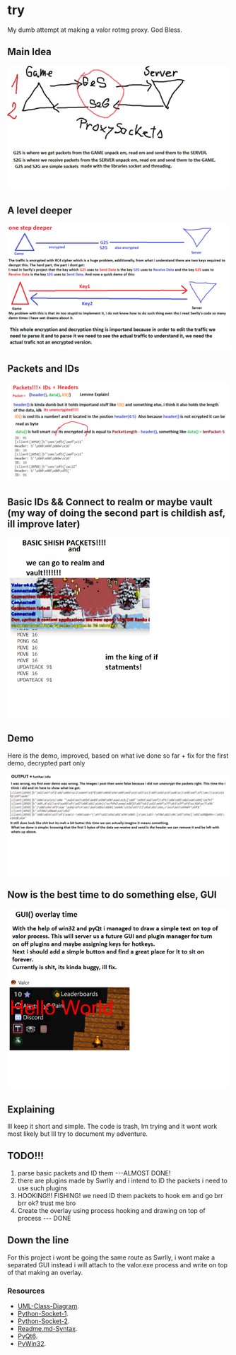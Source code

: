 # try
 My dumb attempt at making a valor rotmg proxy. God Bless.

## Main Idea
<p align="center">
  <img src="maini.jpg" />
</p>

## A level deeper
<p align="center">
  <img src="deeper.png" />
</p>

## Packets and IDs
<p align="center">
  <img src="packets&ids.png" />
</p>

## Basic IDs && Connect to realm or maybe vault (my way of doing the second part is childish asf, ill improve later)
<p align="center">
  <img src="IFstatementKING.png" />
</p>

## Demo
Here is the demo, improved, based on what ive done so far + fix for the first demo, decrypted part only
<p align="center">
  <img src="output.png" />
</p>

## Now is the best time to do something else, GUI
<p align="center">
  <img src="gui.png" />
</p>

## Explaining
Ill keep it short and simple. The code is trash, Im trying and it wont work most likely but Ill try to document my adventure.


## TODO!!!
1. parse basic packets and ID them ---ALMOST DONE!
2. there are plugins made by Swrlly and i intend to ID the packets i need to use such plugins
3. HOOKING!!! FISHING! we need ID them packets to hook em and go brr brr ok? trust me bro
4. Create the overlay using process hooking and drawing on top of process --- DONE

## Down the line
For this project i wont be going the same route as Swrlly, i wont make a separated GUI instead i will attach to the valor.exe process and write on top of that making an overlay. 


### Resources 
* [UML-Class-Diagram](https://www.visual-paradigm.com/guide/uml-unified-modeling-language/uml-class-diagram-tutorial/).
* [Python-Socket-1](https://realpython.com/python-sockets/).
* [Python-Socket-2](https://docs.python.org/3/library/socket.html).
* [Readme.md-Syntax](https://docs.github.com/en/get-started/writing-on-github/getting-started-with-writing-and-formatting-on-github/basic-writing-and-formatting-syntax).
* [PyQt6](https://www.riverbankcomputing.com/static/Docs/PyQt6/api/qtwidgets/qwidget.html#qwidget).
* [PyWin32](http://timgolden.me.uk/pywin32-docs/contents.html).
